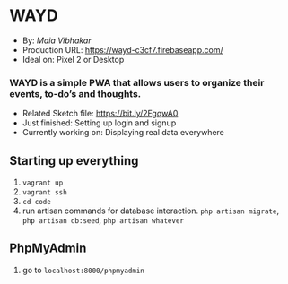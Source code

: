 # WAYD

-   By: _Maia Vibhakar_
-   Production URL: <https://wayd-c3cf7.firebaseapp.com/>
-   Ideal on: Pixel 2 or Desktop

### WAYD is a simple PWA that allows users to organize their events, to-do’s and thoughts.

-   Related Sketch file: <https://bit.ly/2FgqwA0>
-   Just finished: Setting up login and signup
-   Currently working on: Displaying real data everywhere

## Starting up everything

1. `vagrant up`
2. `vagrant ssh`
3. `cd code`
4. run artisan commands for database interaction. `php artisan migrate`, `php artisan db:seed`, `php artisan whatever`

## PhpMyAdmin

1. go to `localhost:8000/phpmyadmin`
